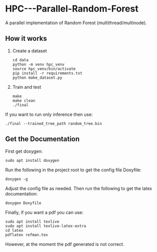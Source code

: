 # HPC---Parallel-Random-Forest
A parallel implementation of Random Forest (multithread/multinode).

## How it works

1. Create a dataset
    ```
    cd data
    python -m venv hpc_venv
    source hpc_venv/bin/activate
    pip install -r requirements.txt
    python make_dataset.py  
    ```
2. Train and test
    ```
    make 
    make clean
    ./final 
    ```

If you want to run only inference then use:
```
./final --trained_tree_path random_tree.bin
```

## Get the Documentation

First get doxygen:

```
sudo apt install doxygen
```

Run the following in the project root to get the config file Doxyfile:

```
doxygen -g
```

Adjust the config file as needed. Then run the following to get the latex documentation:

```
doxygen Doxyfile
```

Finally, if you want a pdf you can use:
```
sudo apt install texlive
sudo apt install texlive-latex-extra
cd latex
pdflatex refman.tex
```
However, at the moment the pdf generated is not correct.